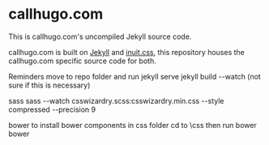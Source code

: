 # callhugo.com

This is callhugo.com's uncompiled Jekyll source code.

callhugo.com is built on [Jekyll](https://github.com/mojombo/jekyll) and
[inuit.css](http://inuitcss.com), this repository houses the callhugo.com
specific source code for both.

Reminders
move to repo folder and run
jekyll serve
jekyll build --watch (not sure if this is necessary)

sass
sass --watch csswizardry.scss:csswizardry.min.css --style compressed --precision 9


bower
to install bower components in css folder
cd to \css then run
bower bower